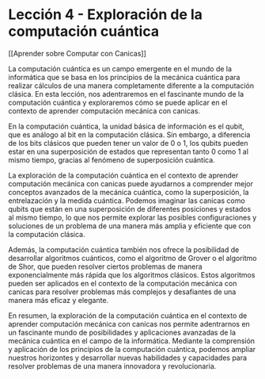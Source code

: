 # Lección 4 - Exploración de la computación cuántica

[[Aprender sobre Computar con Canicas]]

La computación cuántica es un campo emergente en el mundo de la informática que se basa en los principios de la mecánica cuántica para realizar cálculos de una manera completamente diferente a la computación clásica. En esta lección, nos adentraremos en el fascinante mundo de la computación cuántica y exploraremos cómo se puede aplicar en el contexto de aprender computación mecánica con canicas.

En la computación cuántica, la unidad básica de información es el qubit, que es análogo al bit en la computación clásica. Sin embargo, a diferencia de los bits clásicos que pueden tener un valor de 0 o 1, los qubits pueden estar en una superposición de estados que representan tanto 0 como 1 al mismo tiempo, gracias al fenómeno de superposición cuántica.

La exploración de la computación cuántica en el contexto de aprender computación mecánica con canicas puede ayudarnos a comprender mejor conceptos avanzados de la mecánica cuántica, como la superposición, la entrelazación y la medida cuántica. Podemos imaginar las canicas como qubits que están en una superposición de diferentes posiciones y estados al mismo tiempo, lo que nos permite explorar las posibles configuraciones y soluciones de un problema de una manera más amplia y eficiente que con la computación clásica.

Además, la computación cuántica también nos ofrece la posibilidad de desarrollar algoritmos cuánticos, como el algoritmo de Grover o el algoritmo de Shor, que pueden resolver ciertos problemas de manera exponencialmente más rápida que los algoritmos clásicos. Estos algoritmos pueden ser aplicados en el contexto de la computación mecánica con canicas para resolver problemas más complejos y desafiantes de una manera más eficaz y elegante.

En resumen, la exploración de la computación cuántica en el contexto de aprender computación mecánica con canicas nos permite adentrarnos en un fascinante mundo de posibilidades y aplicaciones avanzadas de la mecánica cuántica en el campo de la informática. Mediante la comprensión y aplicación de los principios de la computación cuántica, podemos ampliar nuestros horizontes y desarrollar nuevas habilidades y capacidades para resolver problemas de una manera innovadora y revolucionaria.
